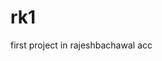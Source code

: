 # rk1
first project in rajeshbachawal acc

<IDOCTYPE html>
  <html>
  <head>
    <meta charset="utf-8">
    <title>raj file<title>
      </head>
      <body>
        <h1>whatever</h1>
        </body>
  </html>
  IDOCTYPE html>
    <html>
    <head>
      <meta charset="utf-8">
      <title>raj file<title>
        </head>
        <body>
          <h1>whatever</h1>
          </body>
    </html>
